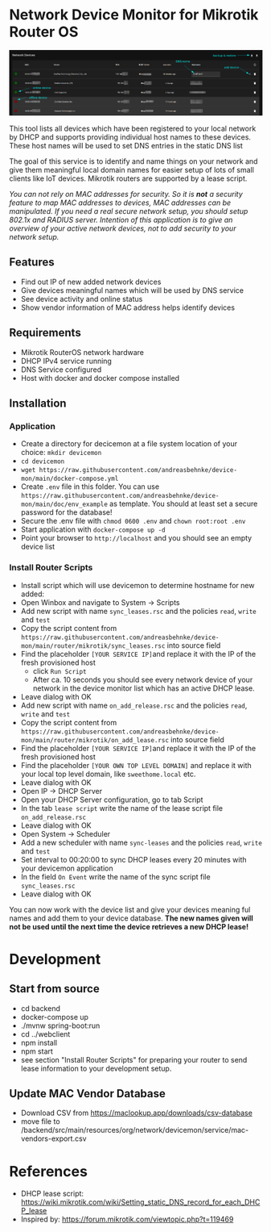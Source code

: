 # Network Device Monitor for Mikrotik Router OS
![](doc/devicelist.png)

This tool lists all devices which have been registered to your local network by DHCP
and supports providing individual host names to these devices. These host names will
be used to set DNS entries in the static DNS list  

The goal of this service is to identify and name things on your network and give them
meaningful local domain names for easier setup of lots of small clients like IoT devices.
Mikrotik routers are supported by a lease script.

*You can not rely on MAC addresses for security. So it is **not** a security feature to map MAC addresses to devices, MAC addresses can be manipulated. If you need a real secure network setup, you should setup
802.1x and RADIUS server. Intention of this application is to give an overview of your active network devices, not to add security to your network setup.*

## Features
* Find out IP of new added network devices
* Give devices meaningful names which will be used by DNS service
* See device activity and online status
* Show vendor information of MAC address helps identify devices

## Requirements
* Mikrotik RouterOS network hardware
* DHCP IPv4 service running
* DNS Service configured
* Host with docker and docker compose installed

## Installation

### Application
* Create a directory for decicemon at a file system location of your choice: `mkdir devicemon`
* `cd devicemon`
* `wget https://raw.githubusercontent.com/andreasbehnke/device-mon/main/docker-compose.yml`
* Create `.env` file in this folder. You can use `https://raw.githubusercontent.com/andreasbehnke/device-mon/main/doc/env_example` as template. You should at least set a secure password for the database!
* Secure the .env file with `chmod 0600 .env` and `chown root:root .env`
* Start application with `docker-compose up -d`
* Point your browser to `http://localhost` and you should see an empty device list

### Install Router Scripts
* Install script which will use devicemon to determine hostname for new added:
* Open Winbox and navigate to System -> Scripts
* Add new script with name `sync_leases.rsc` and the policies `read`, `write` and `test`
* Copy the script content from `https://raw.githubusercontent.com/andreasbehnke/device-mon/main/router/mikrotik/sync_leases.rsc` into source field
* Find the placeholder `[YOUR SERVICE IP]`and replace it with the IP of the fresh provisioned host
    * click `Run Script`
    * After ca. 10 seconds you should see every network device of your network in the device monitor list which has an active DHCP lease. 
* Leave dialog with OK
* Add new script with name `on_add_release.rsc` and the policies `read`, `write` and `test`
* Copy the script content from `https://raw.githubusercontent.com/andreasbehnke/device-mon/main/router/mikrotik/on_add_lease.rsc` into source field
* Find the placeholder `[YOUR SERVICE IP]`and replace it with the IP of the fresh provisioned host
* Find the placeholder `[YOUR OWN TOP LEVEL DOMAIN]` and replace it with your local top level domain, like `sweethome.local` etc. 
* Leave dialog with OK
* Open IP -> DHCP Server
* Open your DHCP Server configuration, go to tab Script
* In the tab `lease script` write the name of the lease script file `on_add_release.rsc`
* Leave dialog with OK
* Open System -> Scheduler
* Add a new scheduler with name `sync-leases` and the policies `read`, `write` and `test`
* Set interval to 00:20:00 to sync DHCP leases every 20 minutes with your devicemon application
* In the field `On Event` write the name of the sync script file `sync_leases.rsc`
* Leave dialog with OK

You can now work with the device list and give your devices meaning ful names and add them to your device database.
**The new names given will not be used until the next time the device retrieves a new DHCP lease!**

# Development
## Start from source
* cd backend
* docker-compose up
* ./mvnw spring-boot:run
* cd ../webclient
* npm install
* npm start
* see section "Install Router Scripts" for preparing your router to send lease information to your development setup. 

## Update MAC Vendor Database
* Download CSV from https://maclookup.app/downloads/csv-database
* move file to /backend/src/main/resources/org/network/devicemon/service/mac-vendors-export.csv

# References

* DHCP lease script: https://wiki.mikrotik.com/wiki/Setting_static_DNS_record_for_each_DHCP_lease
* Inspired by: https://forum.mikrotik.com/viewtopic.php?t=119469
